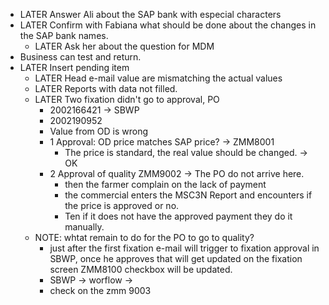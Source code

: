 - LATER Answer Ali about the SAP bank with especial characters
- LATER Confirm with Fabiana what should be done about the changes in the SAP bank names.
	- LATER Ask her about the question for MDM
- Business can test and return.
- LATER Insert pending item
	- LATER Head e-mail value are mismatching the actual values
	- LATER Reports with data not filled.
	- LATER Two fixation didn't go to approval, PO
		- 2002166421 -> SBWP
		- 2002190952
		- Value from OD is wrong
		- 1 Approval: OD price matches SAP price? -> ZMM8001
			- The price is standard, the real value should be changed. -> OK
		- 2 Approval of quality ZMM9002 -> The PO do not arrive here.
			- then the farmer complain on the lack of payment
			- the commercial enters the MSC3N Report and encounters if the price is approved or no.
			- Ten if it does not have the approved payment they do it manually.
	- NOTE: whtat remain to do for the PO to go to quality?
		- just after the first fixation e-mail will trigger to fixation approval in SBWP, once he approves that will get updated on the fixation screen ZMM8100 checkbox will be updated.
		- SBWP -> worflow ->
		- check on the zmm 9003
